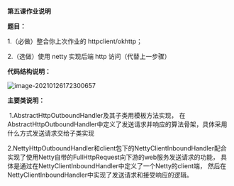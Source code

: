 **第五课作业说明**

**题目：**

1.（必做）整合你上次作业的 httpclient/okhttp；

2.（选做）使用 netty 实现后端 http 访问（代替上一步骤）

**代码结构说明：**

![image-20210126172300657](C:\Users\xiaowenhou\AppData\Roaming\Typora\typora-user-images\image-20210126172300657.png)



**主要类说明：**

​	1.AbstractHttpOutboundHandler及其子类用模板方法实现， 在AbstractHttpOutboundHandler中定义了发送请求并响应的算法骨架，具体采用什么方式发送请求交给子类实现

​	2.NettyHttpOutboundHandler和client包下的NettyClientInboundHandler配合实现了使用Netty自带的FullHttpRequest向下游的web服务发送请求的功能， 具体是通过在NettyClientInboundHandler中定义了一个Netty的client端， 然后在NettyClientInboundHandler中实现了发送请求和接受响应的逻辑。

